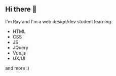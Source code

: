## Hi there 👋

I'm Ray and I'm a web design/dev student learning
<ul>
  <li>HTML</li>
  <li>CSS</li>
  <li>JS</li>
  <li>JQuery</li>
  <li>Vue.js</li>
  <li>UX/UI</li>
</ul>

and more :)
